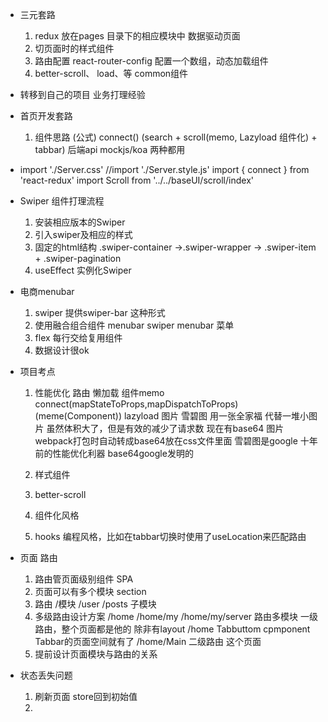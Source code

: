 - 三元套路
    1. redux 放在pages 目录下的相应模块中
        数据驱动页面
    2. 切页面时的样式组件
    3. 路由配置  react-router-config 配置一个数组，动态加载组件
    4. better-scroll、 load、等 common组件

- 转移到自己的项目
    业务打理经验

- 首页开发套路
    1. 组件思路 (公式)
       connect() (search + scroll(memo, Lazyload 组件化) + tabbar)
       后端api  mockjs/koa  两种都用

- import './Server.css'
//import './Server.style.js'
import { connect } from 'react-redux'
import  Scroll from '../../baseUI/scroll/index'

- Swiper 组件打理流程
    1. 安装相应版本的Swiper
    2. 引入swiper及相应的样式
    3. 固定的html结构 .swiper-container ->.swiper-wrapper -> .swiper-item + .swiper-pagination
    4. useEffect 实例化Swiper

- 电商menubar
    1. swiper 提供swiper-bar 这种形式
    2. 使用融合组合组件
        menubar swiper
        menubar 菜单
    3. flex 每行交给复用组件
    4. 数据设计很ok
    
- 项目考点 
    1. 性能优化
         路由 懒加载
         组件memo
         connect(mapStateToProps,mapDispatchToProps)(meme(Component))
         lazyload 图片
         雪碧图 用一张全家福 代替一堆小图片 虽然体积大了，但是有效的减少了请求数
         现在有base64 图片webpack打包时自动转成base64放在css文件里面
         雪碧图是google 十年前的性能优化利器
         base64google发明的
    
    2. 样式组件
    3. better-scroll
    4. 组件化风格
    5. hooks 编程风格，比如在tabbar切换时使用了useLocation来匹配路由

- 页面 路由 
    1. 路由管页面级别组件 SPA
    2. 页面可以有多个模块 section
    3. 路由 /模块 /user  /posts
          子模块
    4. 多级路由设计方案
        /home /home/my /home/my/server 路由多模块
        一级路由，整个页面都是他的 除非有layout 
        /home  Tabbuttom  cpmponent
            Tabbar的页面空间就有了
            /home/Main 
                二级路由 这个页面
    5. 提前设计页面模块与路由的关系


- 状态丢失问题
    1. 刷新页面 store回到初始值
    2. 
